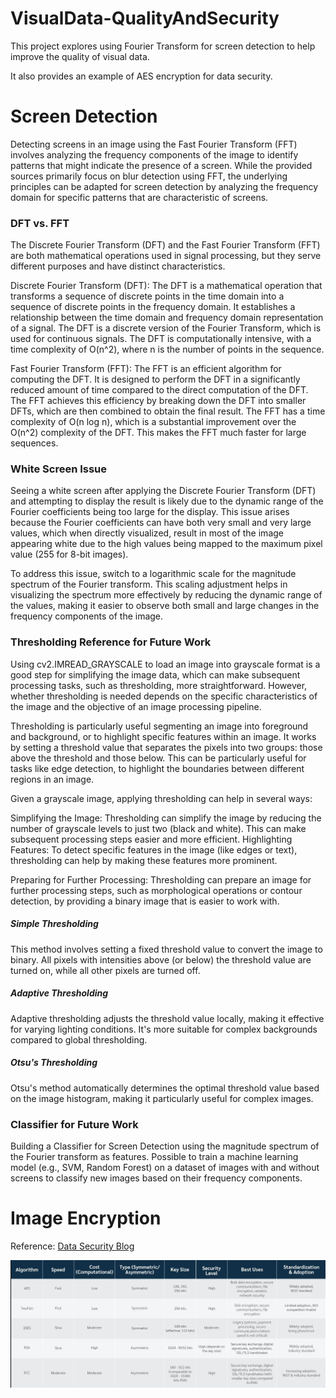 # VisualData-QualityAndSecurity

This project explores using Fourier Transform for screen detection to help improve the quality of visual data. 

It also provides an example of AES encryption for data security.

# Screen Detection

Detecting screens in an image using the Fast Fourier Transform (FFT) involves analyzing the frequency components of the image to identify patterns that might indicate the presence of a screen. While the provided sources primarily focus on blur detection using FFT, the underlying principles can be adapted for screen detection by analyzing the frequency domain for specific patterns that are characteristic of screens.

### DFT vs. FFT

The Discrete Fourier Transform (DFT) and the Fast Fourier Transform (FFT) are both mathematical operations used in signal processing, but they serve different purposes and have distinct characteristics.

Discrete Fourier Transform (DFT): The DFT is a mathematical operation that transforms a sequence of discrete points in the time domain into a sequence of discrete points in the frequency domain. It establishes a relationship between the time domain and frequency domain representation of a signal. The DFT is a discrete version of the Fourier Transform, which is used for continuous signals. The DFT is computationally intensive, with a time complexity of O(n^2), where n is the number of points in the sequence.

Fast Fourier Transform (FFT): The FFT is an efficient algorithm for computing the DFT. It is designed to perform the DFT in a significantly reduced amount of time compared to the direct computation of the DFT. The FFT achieves this efficiency by breaking down the DFT into smaller DFTs, which are then combined to obtain the final result. The FFT has a time complexity of O(n log n), which is a substantial improvement over the O(n^2) complexity of the DFT. This makes the FFT much faster for large sequences.

### White Screen Issue

Seeing a white screen after applying the Discrete Fourier Transform (DFT) and attempting to display the result is likely due to the dynamic range of the Fourier coefficients being too large for the display. This issue arises because the Fourier coefficients can have both very small and very large values, which when directly visualized, result in most of the image appearing white due to the high values being mapped to the maximum pixel value (255 for 8-bit images).

To address this issue, switch to a logarithmic scale for the magnitude spectrum of the Fourier transform. This scaling adjustment helps in visualizing the spectrum more effectively by reducing the dynamic range of the values, making it easier to observe both small and large changes in the frequency components of the image.

### Thresholding Reference for Future Work

Using cv2.IMREAD_GRAYSCALE to load an image into grayscale format is a good step for simplifying the image data, which can make subsequent processing tasks, such as thresholding, more straightforward. However, whether thresholding is needed depends on the specific characteristics of the image and the objective of an image processing pipeline.

Thresholding is particularly useful segmenting an image into foreground and background, or to highlight specific features within an image. It works by setting a threshold value that separates the pixels into two groups: those above the threshold and those below. This can be particularly useful for tasks like edge detection, to highlight the boundaries between different regions in an image.

Given a grayscale image, applying thresholding can help in several ways:

Simplifying the Image: Thresholding can simplify the image by reducing the number of grayscale levels to just two (black and white). This can make subsequent processing steps easier and more efficient.
Highlighting Features: To detect specific features in the image (like edges or text), thresholding can help by making these features more prominent.

Preparing for Further Processing: Thresholding can prepare an image for further processing steps, such as morphological operations or contour detection, by providing a binary image that is easier to work with.

##### Simple Thresholding
This method involves setting a fixed threshold value to convert the image to binary. All pixels with intensities above (or below) the threshold value are turned on, while all other pixels are turned off.

##### Adaptive Thresholding
Adaptive thresholding adjusts the threshold value locally, making it effective for varying lighting conditions. It's more suitable for complex backgrounds compared to global thresholding.

##### Otsu's Thresholding
Otsu's method automatically determines the optimal threshold value based on the image histogram, making it particularly useful for complex images.

### Classifier for Future Work
Building a Classifier for Screen Detection using the magnitude spectrum of the Fourier transform as features. Possible to train a machine learning model (e.g., SVM, Random Forest) on a dataset of images with and without screens to classify new images based on their frequency components.

# Image Encryption
Reference: [Data Security Blog](https://preyproject.com/blog/types-of-encryption-symmetric-or-asymmetric-rsa-or-aes#:~:text=When%20comparing%20AES%20vs.,key%20exchange%20and%20digital%20signatures.)

![alt text](type_of_encryption.png)
